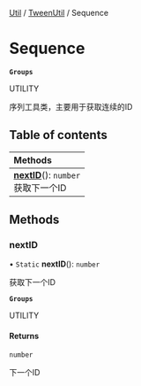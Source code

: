 [Util](../modules/Util.Util.md) / [TweenUtil](../modules/Util.TweenUtil.md) / Sequence

# Sequence <Badge type="tip" text="Class" /> <Score text="Sequence" />

**`Groups`**

UTILITY

序列工具类，主要用于获取连续的ID

## Table of contents

| Methods |
| :-----|
| **[nextID](Util.Util.TweenUtil.Sequence.md#nextid)**(): `number` <br> 获取下一个ID|

## Methods

### nextID <Score text="nextID" /> 

• `Static` **nextID**(): `number` 

获取下一个ID

**`Groups`**

UTILITY


#### Returns

`number`

下一个ID
